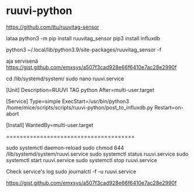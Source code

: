 # ruuvi-python

https://github.com/ttu/ruuvitag-sensor


lataa 
python3 -m pip install ruuvitag_sensor
pip3 install influxdb

python3 ~/.local/lib/python3.9/site-packages/ruuvitag_sensor -f

aja servisenä
https://gist.github.com/emxsys/a507f3cad928e66f6410e7ac28e2990f

cd /lib/systemd/system/
sudo nano ruuvi.service

[Unit]
Description=RUUVI TAG python
After=multi-user.target

[Service]
Type=simple
ExecStart=/usr/bin/python3 /home/mice/scripts/scripts/ruuvi-python/post_to_influxdb.py
Restart=on-abort

[Install]
WantedBy=multi-user.target

======================================

sudo systemctl daemon-reload 
sudo chmod 644 /lib/systemd/system/ruuvi.service
sudo systemctl status ruuvi.service 
sudo systemctl start ruuvi.service
sudo systemctl stop ruuvi.service

Check service's log
sudo journalctl -f -u ruuvi.service


https://gist.github.com/emxsys/a507f3cad928e66f6410e7ac28e2990f
